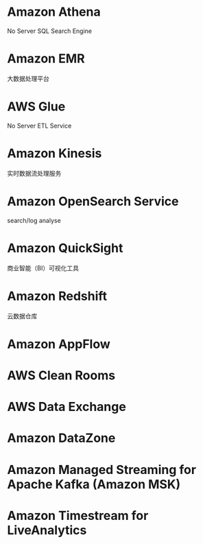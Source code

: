 # Amazon Athena

No Server SQL Search Engine

# Amazon EMR

大数据处理平台

# AWS Glue

No Server ETL Service

# Amazon Kinesis

实时数据流处理服务

# Amazon OpenSearch Service

search/log analyse

# Amazon QuickSight

商业智能（BI）可视化工具

# Amazon Redshift

云数据仓库

# Amazon AppFlow 

# AWS Clean Rooms 

# AWS Data Exchange 

# Amazon DataZone 

# Amazon Managed Streaming for Apache Kafka (Amazon MSK) 

# Amazon Timestream for LiveAnalytics